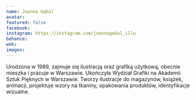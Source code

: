 ```yaml
---
name: Joanna Gębal
avatar: 
featured: false
facebook: 
instagram: https://instagram.com/joannagebal_illu
behance: 
web:
images:
---
```

Urodzona w 1989, zajmuje się ilustracją oraz grafiką użytkową, obecnie mieszka i pracuje w Warszawie. Ukończyła Wydział Grafiki na Akademii Sztuk Pięknych w Warszawie. Tworzy ilustracje do magazynów, książek, animacji, projektuje wzory na tkaniny, opakowania produktów, identyfikacje wizualne.
